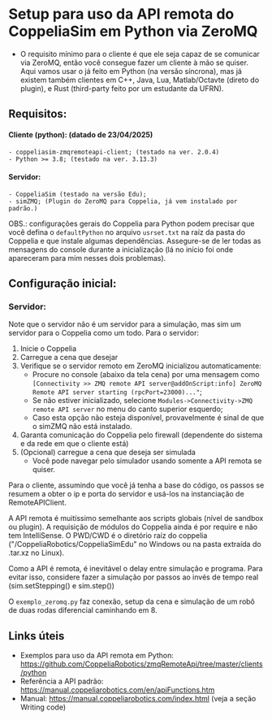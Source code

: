 # Setup para uso da API remota do CoppeliaSim em Python via ZeroMQ

- O requisito mínimo para o cliente é que ele seja capaz de se comunicar via ZeroMQ, então você consegue fazer um cliente à mão se quiser. Aqui vamos usar o já feito em Python (na versão síncrona), mas já existem também clientes em C++, Java, Lua, Matlab/Octavte (direto do plugin), e Rust (third-party feito por um estudante da UFRN).

## Requisitos:

#### Cliente (python): (datado de 23/04/2025)
    - coppeliasim-zmqremoteapi-client; (testado na ver. 2.0.4)
    - Python >= 3.8; (testado na ver. 3.13.3)

#### Servidor:
    - CoppeliaSim (testado na versão Edu);
    - simZMQ; (Plugin do ZeroMQ para Coppelia, já vem instalado por padrão.)

OBS.: configurações gerais do Coppelia para Python podem precisar que você defina o `defaultPython` no arquivo `usrset.txt` na raíz da pasta do Coppelia e que instale algumas dependências. Assegure-se de ler todas as mensagens do console durante a inicialização (lá no início foi onde apareceram para mim nesses dois problemas).
## Configuração inicial:

### Servidor:

Note que o servidor não é um servidor para a simulação, mas sim um servidor para o Coppelia como um todo. Para o servidor:

1. Inicie o Coppelia
1. Carregue a cena que desejar
1. Verifique se o servidor remoto em ZeroMQ inicializou automaticamente:
    - Procure no console (abaixo da tela cena) por uma mensagem como `[Connectivity >> ZMQ remote API server@addOnScript:info] ZeroMQ Remote API server starting (rpcPort=23000)..."`;
    - Se não estiver inicializado, selecione `Modules->Connectivity->ZMQ remote API server` no menu do canto superior esquerdo;
    - Caso esta opção não esteja disponível, provavelmente é sinal de que o simZMQ não está instalado.
1. Garanta comunicação do Coppelia pelo firewall (dependente do sistema e da rede em que o cliente está)
1. (Opcional) carregue a cena que deseja ser simulada
    - Você pode navegar pelo simulador usando somente a API remota se quiser.


Para o cliente, assumindo que você já tenha a base do código, os passos se resumem a obter o ip e porta do servidor e usá-los na instanciação de RemoteAPIClient.

A API remota é muitíssimo semelhante aos scripts globais (nível de sandbox ou plugin). A requisição de módulos do Coppelia ainda é por require e não tem IntelliSense. O PWD/CWD é o diretório raíz do coppelia ("<path normal de arquivos>/CoppeliaRobotics/CoppeliaSimEdu" no Windows ou na pasta extraída do .tar.xz no Linux).

Como a API é remota, é inevitável o delay entre simulação e programa. Para evitar isso, considere fazer a simulação por passos ao invés de tempo real (sim.setStepping() e sim.step())

O `exemplo_zeromq.py` faz conexão, setup da cena e simulação de um robô de duas rodas diferencial caminhando em 8.

## Links úteis
- Exemplos para uso da API remota em Python: https://github.com/CoppeliaRobotics/zmqRemoteApi/tree/master/clients/python
- Referência a API padrão: https://manual.coppeliarobotics.com/en/apiFunctions.htm
- Manual: https://manual.coppeliarobotics.com/index.html (veja a seção Writing code)